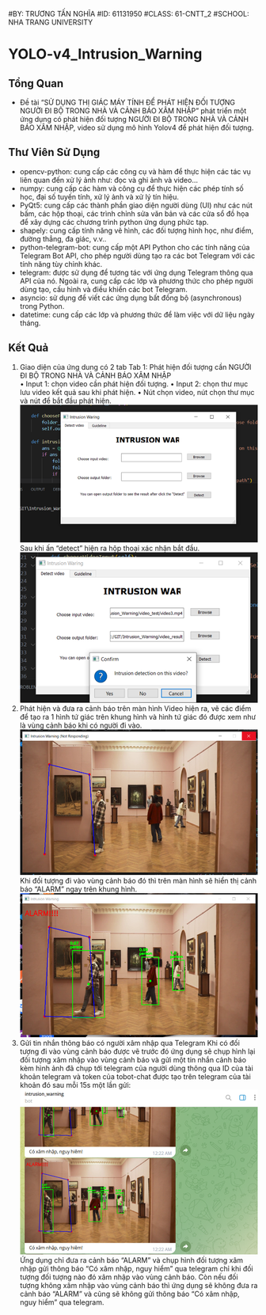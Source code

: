 #BY: TRƯƠNG TẤN NGHĨA
#ID: 61131950
#CLASS: 61-CNTT_2
#SCHOOL: NHA TRANG UNIVERSITY
# YOLO-v4_Intrusion_Warning
## Tổng Quan
- Đề tài “SỬ DỤNG THỊ GIÁC MÁY TÍNH ĐỂ PHÁT HIỆN ĐỐI TƯỢNG NGƯỜI ĐI BỘ TRONG NHÀ VÀ CẢNH BÁO XÂM NHẬP” phát triển một ứng dụng có phát hiện đối tượng NGƯỜI ĐI BỘ TRONG NHÀ VÀ CẢNH BÁO XÂM NHẬP, video sử dụng mô hình Yolov4 để phát hiện đối tượng. 
## Thư Viên Sử Dụng
- opencv-python: cung cấp các công cụ và hàm để thực hiện các tác vụ liên quan đến xử lý ảnh như: đọc và ghi ảnh và video…
- numpy: cung cấp các hàm và công cụ để thực hiện các phép tính số học, đại số tuyến tính, xử lý ảnh và xử lý tín hiệu.
- PyQt5: cung cấp các thành phần giao diện người dùng (UI) như các nút bấm, các hộp thoại, các trình chỉnh sửa văn bản và các cửa sổ đồ họa để xây dựng các chương trình python ứng dụng phức tạp.
- shapely: cung cấp tính năng vẽ hình, các đối tượng hình học, như điểm, đường thẳng, đa giác, v.v..
- python-telegram-bot: cung cấp một API Python cho các tính năng của Telegram Bot API, cho phép người dùng tạo ra các bot Telegram với các tính năng tùy chỉnh khác.
- telegram: được sử dụng để tương tác với ứng dụng Telegram thông qua API của nó. Ngoài ra, cung cấp các lớp và phương thức cho phép người dùng tạo, cấu hình và điều khiển các bot Telegram.
- asyncio: sử dụng để viết các ứng dụng bất đồng bộ (asynchronous) trong Python.
- datetime: cung cấp các lớp và phương thức để làm việc với dữ liệu ngày tháng.
## Kết Quả
1. Giao diện của ứng dung có 2 tab
Tab 1: Phát hiện đối tượng cần NGƯỜI ĐI BỘ TRONG NHÀ VÀ CẢNH BÁO XÂM NHẬP  
•	Input 1: chọn video cần phát hiện đối tượng.
•	Input 2: chọn thư mục lưu video kết quả sau khi phát hiện.
•	Nút chọn video, nút chọn thư mục và nút để bắt đầu phát hiện.
![Alt text](image-1.png)
Sau khi ấn “detect” hiện ra hộp thoại xác nhận bắt đầu. 
![Alt text](image-2.png)
2. Phát hiện và đưa ra cảnh báo trên màn hình
Video hiện ra, vẽ các điểm để tạo ra 1 hình tứ giác trên khung hình và hình tứ giác đó được xem như là vùng cảnh báo khi có người đi vào.
![Alt text](image-3.png)
Khi đối tượng đi vào vùng cảnh báo đó thì trên màn hình sẽ hiển thị cảnh báo “ALARM” ngay trên khung hình. 
![Alt text](image-4.png)
3. Gửi tin nhắn thông báo có người xâm nhập qua Telegram
Khi có đối tượng đi vào vùng cảnh báo được vẽ trước đó ứng dụng sẽ chụp hình lại đối tượng xâm nhập vào vùng cảnh báo và gửi một tin nhắn cảnh báo kèm hình ảnh đã chụp tới telegram của người dùng thông qua ID của tài khoản telegram và token của tobot-chat được tạo trên telegram của tài khoản đó sau mỗi 15s một lần gửi:
![Alt text](image-5.png)
Ứng dụng chỉ đưa ra cảnh báo “ALARM” và chụp hình đối tượng xâm nhập gửi thông báo “Có xâm nhập, nguy hiểm” qua telegram chỉ khi đối tượng đối tượng nào đó xâm nhập vào vùng cảnh báo. Còn nếu đối tượng không xâm nhập vào vùng cảnh báo thì ứng dụng sẽ không đưa ra cảnh báo “ALARM” và cũng sẽ không gửi thông báo “Có xâm nhập, nguy hiểm” qua telegram.
